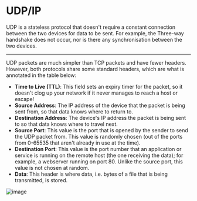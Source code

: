 # UDP/IP

UDP is a stateless protocol that doesn't require a constant connection between the two devices for data to be sent. For example, the Three-way handshake does not occur, nor is there any synchronisation between the two devices.
***

UDP packets are much simpler than TCP packets and have fewer headers. However, both protocols share some standard headers, which are what is annotated in the table below:

* **Time to Live (TTL)**: This field sets an expiry timer for the packet, so it doesn't clog up your network if it never manages to reach a host or escape!
* **Source Address**:	The IP address of the device that the packet is being sent from, so that data knows where to return to.
* **Destination Address**:	The device's IP address the packet is being sent to so that data knows where to travel next.
* **Source Port**:	This value is the port that is opened by the sender to send the UDP packet from. This value is randomly chosen (out of the ports from 0-65535 that aren't already in use at the time).
* **Destination Port**: 	This value is the port number that an application or service is running on the remote host (the one receiving the data); for example, a webserver running on port 80. Unlike the source port, this value is not chosen at random.
* **Data**:	This header is where data, i.e. bytes of a file that is being transmitted, is stored.

![image](https://github.com/jaibirsingh/basics-of-networking/assets/20526556/40556630-1d58-424a-b527-058b7691f881)
